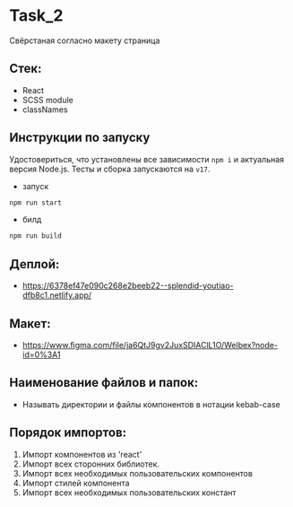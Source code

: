 # Task_2

Свёрстаная согласно макету страница

## Стек:

- React
- SCSS module
- classNames

## Инструкции по запуску

Удостовериться, что установлены все зависимости `npm i` и актуальная версия
Node.js. Тесты и сборка запускаются на `v17`.

- запуск 

```bash
npm run start
```

- билд

```bash
npm run build
```

## Деплой:

- https://6378ef47e090c268e2beeb22--splendid-youtiao-dfb8c1.netlify.app/


## Макет:

- https://www.figma.com/file/ja6QtJ9gv2JuxSDIAClL1O/Welbex?node-id=0%3A1

## Наименование файлов и папок:

- Называть директории и файлы компонентов в нотации kebab-case


## Порядок импортов:

1. Импорт компонентов из 'react'
2. Импорт всех сторонних библиотек.
3. Импорт всех необходимых пользовательских компонентов
4. Импорт стилей компонента
5. Импорт всех необходимых пользовательских констант

